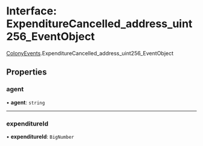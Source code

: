 # Interface: ExpenditureCancelled\_address\_uint256\_EventObject

[ColonyEvents](../modules/ColonyEvents.md).ExpenditureCancelled_address_uint256_EventObject

## Properties

### agent

• **agent**: `string`

___

### expenditureId

• **expenditureId**: `BigNumber`
